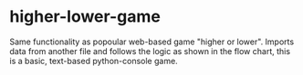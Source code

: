 # higher-lower-game

Same functionality as popoular web-based game "higher or lower". 
Imports data from another file and follows the logic as shown in the flow chart, this is a basic, text-based python-console game.
